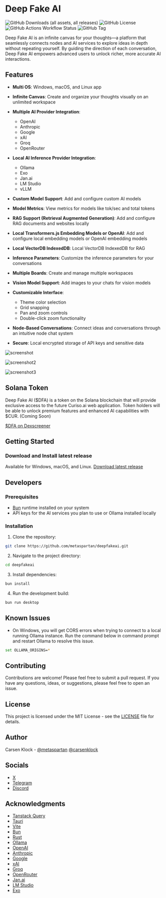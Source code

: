 # Deep Fake AI

![GitHub Downloads (all assets, all releases)](https://img.shields.io/github/downloads/metaspartan/curiso/total) ![GitHub License](https://img.shields.io/github/license/metaspartan/curiso) ![GitHub Actions Workflow Status](https://img.shields.io/github/actions/workflow/status/metaspartan/curiso/build.yml) ![GitHub Tag](https://img.shields.io/github/v/tag/metaspartan/curiso)

Deep Fake AI is an infinite canvas for your thoughts—a platform that seamlessly connects nodes and AI services to explore ideas in depth without repeating yourself. By guiding the direction of each conversation, Deep Fake AI empowers advanced users to unlock richer, more accurate AI interactions.

## Features

- **Multi OS**: Windows, macOS, and Linux app
- **Infinite Canvas**: Create and organize your thoughts visually on an unlimited workspace
- **Multiple AI Provider Integration**:
  - OpenAI
  - Anthropic
  - Google
  - xAI
  - Groq
  - OpenRouter

- **Local AI Inference Provider Integration**:
  - Ollama
  - Exo
  - Jan.ai
  - LM Studio
  - vLLM

- **Custom Model Support**: Add and configure custom AI models
- **Model Metrics**: View metrics for models like tok/sec and total tokens
- **RAG Support (Retrieval Augmented Generation)**: Add and configure RAG documents and websites locally
- **Local Transformers.js Embedding Models or OpenAI**: Add and configure local embedding models or OpenAI embedding models
- **Local VectorDB IndexedDB**: Local VectorDB IndexedDB for RAG
- **Inference Parameters**: Customize the inference parameters for your conversations
- **Multiple Boards**: Create and manage multiple workspaces
- **Vision Model Support**: Add images to your chats for vision models
- **Customizable Interface**:
  - Theme color selection
  - Grid snapping
  - Pan and zoom controls
  - Double-click zoom functionality
- **Node-Based Conversations**: Connect ideas and conversations through an intuitive node chat system
- **Secure**: Local encrypted storage of API keys and sensitive data

![screenshot](screenshot.png)

![screenshot2](screenshot2.png)

![screenshot3](custommodels.png)

## Solana Token

Deep Fake AI ($DFA) is a token on the Solana blockchain that will provide exclusive access to the future Curiso.ai web application. Token holders will be able to unlock premium features and enhanced AI capabilities with $CUR. (Coming Soon)

[$DFA on Dexscreener](https://dexscreener.com/solana/8TbsZ3yH1mBHytVpmMn4qED2UeF3FgWUVt1pd5RBpump)

## Getting Started

### Download and Install latest release

Available for Windows, macOS, and Linux.
[Download latest release](https://github.com/metaspartan/curiso/releases/latest)

## Developers

### Prerequisites

- [Bun](https://bun.sh/) runtime installed on your system
- API keys for the AI services you plan to use or Ollama installed locally

### Installation

1. Clone the repository:

```bash
git clone https://github.com/metaspartan/deepfakeai.git
```

2. Navigate to the project directory:

```bash
cd deepfakeai
```

3. Install dependencies:

```bash
bun install
```

4. Run the development build:

```bash
bun run desktop
```

## Known Issues

- On Windows, you will get CORS errors when trying to connect to a local running Ollama instance. Run the command below in command prompt and restart Ollama to resolve this issue.

```bash
set OLLAMA_ORIGINS=*
```

## Contributing

Contributions are welcome! Please feel free to submit a pull request. If you have any questions, ideas, or suggestions, please feel free to open an issue.

## License

This project is licensed under the MIT License - see the [LICENSE](LICENSE) file for details.

## Author

Carsen Klock - [@metaspartan](https://github.com/metaspartan) [@carsenklock](https://x.com/carsenklock)

## Socials

- [X](https://x.com/curisoai)
- [Telegram](https://t.me/curiso_official)
- [Discord](https://discord.gg/xvS9ymZuH4)

## Acknowledgments

- [Tanstack Query](https://tanstack.com/)
- [Tauri](https://tauri.app/)
- [Vite](https://vitejs.dev/)
- [Bun](https://bun.sh/)
- [Rust](https://www.rust-lang.org/)
- [Ollama](https://ollama.ai/)
- [OpenAI](https://openai.com/)
- [Anthropic](https://www.anthropic.com/)
- [Google](https://www.google.com/)
- [xAI](https://x.com/)
- [Groq](https://www.groq.com/)
- [OpenRouter](https://openrouter.ai/)
- [Jan.ai](https://jan.ai/)
- [LM Studio](https://lmstudio.ai/)
- [Exo](https://github.com/exo-explore/exo)

